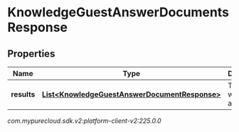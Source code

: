 # KnowledgeGuestAnswerDocumentsResponse


## Properties

| Name | Type | Description | Notes |
| ------------ | ------------- | ------------- | ------------- |
| **results** | [**List&lt;KnowledgeGuestAnswerDocumentResponse&gt;**](KnowledgeGuestAnswerDocumentResponse) | The results with answers. |  [optional] |




_com.mypurecloud.sdk.v2:platform-client-v2:225.0.0_
